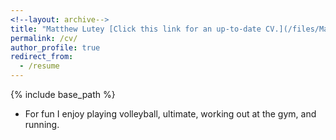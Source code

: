 ```yaml
---
<!--layout: archive-->
title: "Matthew Lutey [Click this link for an up-to-date CV.](/files/Matt_Lutey_CV2.pdf)"
permalink: /cv/
author_profile: true
redirect_from:
  - /resume
---
```

{% include base_path %}
* For fun I enjoy playing volleyball, ultimate,  working out at the gym, and running.
<!-- * I've been spending my free time putting different operating systems on both Mac and Windows PCs. I've been running operating systems inside a virtual environment (Windows inside Mac, and Linux inside Windows), removing an operating system (Windows) and adding a new one (Linux), booting a computer into two different operating systems (Windows, and Linux), and lastly booting an operating system from an external drive (Windows on Mac). Just for a project. -->
